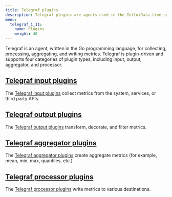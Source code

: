 ```yaml
---
title: Telegraf plugins
description: Telegraf plugins are agents used in the InfluxData time series platform for collecting, processing, aggregating, and writing metrics from time series data on the InfluxDB time series database and other popular databases and applications.
menu:
  telegraf_1_11:
    name: Plugins
    weight: 40
---
```


Telegraf is an agent, written in the Go programming language, for collecting, processing, aggregating, and writing metrics. Telegraf is plugin-driven and supports four categories of plugin types, including input, output, aggregator, and processor.


## [Telegraf input plugins](/telegraf/v1.11/plugins/inputs/)

The [Telegraf input plugins](/telegraf/v1.11/plugins/inputs/) collect metrics from the system, services, or third party APIs.

## [Telegraf output plugins](/telegraf/v1.11/plugins/outputs/)

The [Telegraf output plugins](/telegraf/v1.11/plugins/outputs/) transform, decorate, and filter metrics.

## [Telegraf aggregator plugins](/telegraf/v1.11/plugins/aggregators/)

The [Telegraf aggregator plugins](/telegraf/v1.11/plugins/aggregators/) create aggregate metrics (for example, mean, min, max, quantiles, etc.)

## [Telegraf processor plugins](/telegraf/v1.11/plugins/processors/)

The [Telegraf processor plugins](/telegraf/v1.11/plugins/processors/) write metrics to various destinations.
